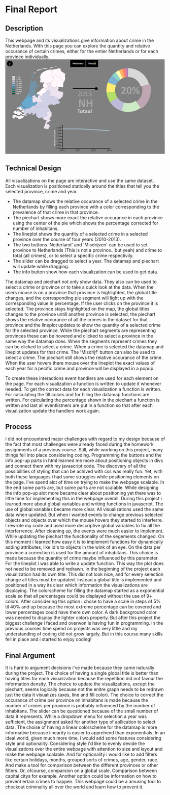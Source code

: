 # Final Report

## Description
This webpage and its visualizations give information about crime in the Netherlands. With this page you can explore the quantity and relative occurance of certain crimes, either for the entier Netherlands or for each province individually.
![](doc/finalVersion.PNG)

## Technical Design
All visualizations on the page are interactive and use the same dataset. Each visualization is positioned statically around the titles that tell you the selected province, crime and year.
* The datamap shows the relative occurance of a selected crime in the Netherlands by filling each province with a color corresponding to the prevalence of that crime in that province.
* The piechart shows more exact the relative occurance in each province using the center of the pie which shows the percentage corrected for number of inhabitans.
* The lineplot shows the quantity of a selected crime in a selected province over the course of four years (2010-2013).
* The two buttons 'Nederland' and 'Misdrijven' can be used to set province to Netherlands (This is not a province.. but yeah) and crime to total (all crimes), or to select a specific crime respectivily.
* The slider can be dragged to select a year. The datamap and piechart will update while dragging. 
* The info button show how each visualization can be used to get data.

The datamap and piechart not only show data. They also can be used to select a crime or province or to take a quick look at the data. When the users mouse is on a province that province is highlighted, the global title changes, and the corresponding pie segment will light up with the corresponding value in percentage.
If the user clicks on the province it is selected. The province stays highlighted on the map, the global titles changes to the province untill another province is selected, the piechart shows the relative occurance of all the crimes in the dataset for that province and the lineplot updates to show the quantity of a selected crime for the selected province.
While the piechart segments are representing provinces these can be hovered and clicked to select a province in the same way the datamap does. When the segments represent crimes they can be clicked to select a crime. When a crime is selected the datamap and lineplot updates for that crime. The 'Misdrijf' button can also be used to select a crime. The piechart still shows the relative occurance of the crime.
When the user hovers there mouse over the lineplot the exact values of each year for a pecific crime and province will be displayed in a popup.

To create these interactions event handlers are used for each element on the page. For each visualization a function is written to update it whenever needed. To get the correct data for each visualization a function is written. For calculating the fill colors and for filling the datamap functions are written. 
For calculating the percentage shown in the piechart a function is written and last all eventlistners are put in a function so that after each visualization update the handlers work again.

## Process
I did not encountered major challenges with regard to my design because of the fact that most challenges were already faced during the homework assignments of a previous course. Still, while working on this project, many things fell into place considering coding. Programming the buttons and the info pop-up parts in html learned me more about positioning objects in divs and connect them with my javascript code. The discovery of all the possibilities of styling that can be achived with css was really fun.
Yet, with both these languages i had some struggles while positioning elements on the page. I've spend alot of time on trying to make the webpage scalable. In the end some parts are, but some parts are not scalable. While designing the info pop-up alot more became clear about positioning yet there was to little time for implementing this in the webpage overall.
During this project i learned more about global variables and writing functions in javascript. The use of global variables became more clear. All visualizations used the same data when updated. But when i wanted events to change previous selected objects and objects over which the mouse hovers they started to interferre. I rewrote my code and used more descriptive global variables to fix all the interferrence. After cleaning up, the events were much easier to implement.
While updating the piechart the functionality of the segements changed. On this moment i learned how easy it is to implement functions for dynamically adding attributes, like id's to objects in the wink of an eye. On the data per province a correction is used for the amount of inhabitans. This choice is made because the quantity of crime maybe influenced by this parameter. For the lineplot i was able to write a update function. This way the plot does not need to be removed and redrawn. In the beginning of the project each visualization had its own title. This did not look nice, and for every selection change all titles must be updated. 
Instead a global title is implemented and positioned in a way its clear which information the visualizations are displaying. The colorscheme for filling the datamap started as a exponential scale so that all percentages could be displayed without the use of 9+ colors. After considering this option i chose to have a scale in steps of 5% til 40% and up because the most extreme percentage can be covered and lower percentages could have there own color. A dark background color was needed to display the lighter colors properly. But after this project the biggest challenge i faced and overwon is having fun in programming. In the previous courses time spend on projects was very little and my understanding of coding did not grow largely. But in this course many skills fell in place and i started to enjoy coding!

## Final Argument
It is hard to argument decisions i've made because they came naturally during the project. The choice of having a single global title is better than having titles for each visualization because the repetition did not favour the information density. The choice to update the visualizations, except the piechart, seems logically because not the enitre graph needs to be redrawn just the data it visualizes (axes, line and fill color).
The choice to correct the occurance of crime per province on inhabitans is made because the number of crimes per province is probably influenced by the number of inhabitans. The slider can be questioned because of the small number of data it represents. While a dropdown menu for selection a year was sufficient, the assignment asked for another type of apllication to select data. The choise of having a linear colorscheme for the datamap is more informative because linearity is easier to apprehend than exponentials.
In an ideal world, given much more time, i would add some features considering style and optionality. Considering style i'd like to evenly devide the visualizations over the entire webpage with attention to size and layout and make the webpage scalable. And for optionality i would like to add filters like certain holidays, months, grouped sorts of crimes, age, gender, race. And make a tool for comparison between the different provinces or other filters. Or, ofcourse, comparsion on a global scale. Comparison between capital citys for example. Another option could be information on how to prevent ertain crimes to happen. This webpage could be a amusing tool to checkout criminality all over the world and learn how to prevent it.